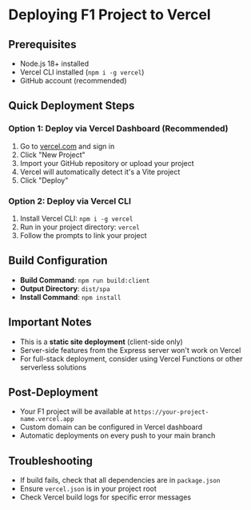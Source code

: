 # Deploying F1 Project to Vercel

## Prerequisites
- Node.js 18+ installed
- Vercel CLI installed (`npm i -g vercel`)
- GitHub account (recommended)

## Quick Deployment Steps

### Option 1: Deploy via Vercel Dashboard (Recommended)
1. Go to [vercel.com](https://vercel.com) and sign in
2. Click "New Project"
3. Import your GitHub repository or upload your project
4. Vercel will automatically detect it's a Vite project
5. Click "Deploy"

### Option 2: Deploy via Vercel CLI
1. Install Vercel CLI: `npm i -g vercel`
2. Run in your project directory: `vercel`
3. Follow the prompts to link your project

## Build Configuration
- **Build Command**: `npm run build:client`
- **Output Directory**: `dist/spa`
- **Install Command**: `npm install`

## Important Notes
- This is a **static site deployment** (client-side only)
- Server-side features from the Express server won't work on Vercel
- For full-stack deployment, consider using Vercel Functions or other serverless solutions

## Post-Deployment
- Your F1 project will be available at `https://your-project-name.vercel.app`
- Custom domain can be configured in Vercel dashboard
- Automatic deployments on every push to your main branch

## Troubleshooting
- If build fails, check that all dependencies are in `package.json`
- Ensure `vercel.json` is in your project root
- Check Vercel build logs for specific error messages
